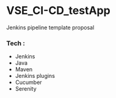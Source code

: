 # VSE_CI-CD_testApp

Jenkins pipeline template proposal 
 
### Tech : 

  - Jenkins
  - Java
  - Maven
  - Jenkins plugins
  - Cucumber
  - Serenity


